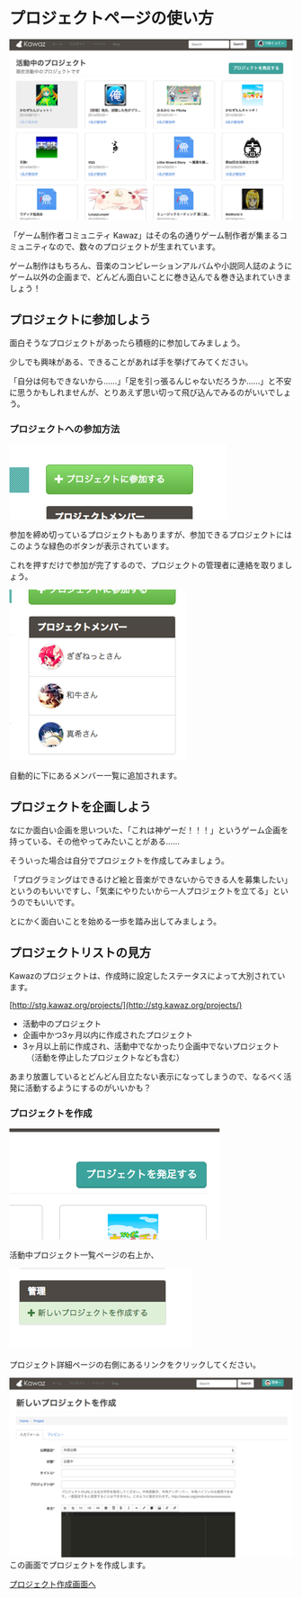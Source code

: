 # プロジェクトページの使い方

![プロジェクトトップ](../../../statics/img/help/projects_top.png)

「ゲーム制作者コミュニティ Kawaz」はその名の通りゲーム制作者が集まるコミュニティなので、数々のプロジェクトが生まれています。

ゲーム制作はもちろん、音楽のコンピレーションアルバムや小説同人誌のようにゲーム以外の企画まで、どんどん面白いことに巻き込んで＆巻き込まれていきましょう！



## プロジェクトに参加しよう
面白そうなプロジェクトがあったら積極的に参加してみましょう。

少しでも興味がある、できることがあれば手を挙げてみてください。

「自分は何もできないから……」「足を引っ張るんじゃないだろうか……」と不安に思うかもしれませんが、とりあえず思い切って飛び込んでみるのがいいでしょう。




### プロジェクトへの参加方法

![プロジェクトトップ](../../../statics/img/help/project_join_button.png)

参加を締め切っているプロジェクトもありますが、参加できるプロジェクトにはこのような緑色のボタンが表示されています。

これを押すだけで参加が完了するので、プロジェクトの管理者に連絡を取りましょう。


![プロジェクトトップ](../../../statics/img/help/project_member_list.png)

自動的に下にあるメンバー一覧に追加されます。



## プロジェクトを企画しよう

なにか面白い企画を思いついた、「これは神ゲーだ！！！」というゲーム企画を持っている、その他やってみたいことがある……

そういった場合は自分でプロジェクトを作成してみましょう。

「プログラミングはできるけど絵と音楽ができないからできる人を募集したい」というのもいいですし、「気楽にやりたいから一人プロジェクトを立てる」というのでもいいです。

とにかく面白いことを始める一歩を踏み出してみましょう。



## プロジェクトリストの見方

Kawazのプロジェクトは、作成時に設定したステータスによって大別されています。

[http://stg.kawaz.org/projects/](http://stg.kawaz.org/projects/)

- 活動中のプロジェクト
- 企画中かつ3ヶ月以内に作成されたプロジェクト
- 3ヶ月以上前に作成され、活動中でなかったり企画中でないプロジェクト
　（活動を停止したプロジェクトなども含む）

あまり放置しているとどんどん目立たない表示になってしまうので、なるべく活発に活動するようにするのがいいかも？



### プロジェクトを作成

![プロジェクト作成](../../../statics/img/help/project_list_create_button.png)

活動中プロジェクト一覧ページの右上か、

![プロジェクト作成](../../../statics/img/help/project_create_link.png)

プロジェクト詳細ページの右側にあるリンクをクリックしてください。


![プロジェクトフォーム](../../../statics/img/help/project_form_top.png)
この画面でプロジェクトを作成します。

[プロジェクト作成画面へ](http://kawaz.org/projects/create)



